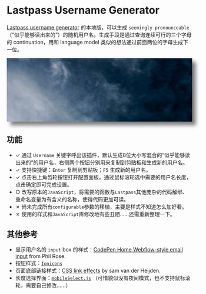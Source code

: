 # Lastpass Username Generator

[Lastpass username generator](https://www.lastpass.com/username-generator) 的本地版，可以生成 `seemingly pronounceable`（“似乎能够读出来的”）的随机用户名。生成手段是通过查询连续可行的三个字母的 continuation，用和 language model 类似的想法通过前面两位的字母生成下一位。

<img src="img/demo.gif" style=" box-shadow: 10px 10px 10px rgba(0,0,0,.5);-moz-box-shadow: 10px 10px 10px rgba(0,0,0,.5);-webkit-box-shadow: 10px 10px 10px rgba(0,0,0,.5);"></img>

## 功能

+ ✓ 通过 `Username` 关键字呼出该插件，默认生成8位大小写混合的“似乎能够读出来的”的用户名，右侧两个按钮分别用来复制到剪贴板和生成新的用户名。
+ ✓ 支持快捷键：`Enter` 复制到剪贴板；`F5` 生成新的用户名。
+ ✓ 点击右上角齿轮按钮打开配置面板，通过鼠标滚轮选中需要的用户名长度，点击确定即可完成设置。
+ ○ 改写原本的`JavaScript`，将需要的函数与`Lastpass`其他庞杂的代码解绑、重命名变量为有含义的名称，使得代码更加可读。
+ ✗ 尚未完成所有`configurable`参数的移植，主要是样式不知道怎么加好看。
+ ✗ 使用的样式和`JavaScript`库修改地有些丑陋……还需重新整理一下。

## 其他参考

+ 显示用户名的 `input` box 的样式：[CodePen Home
Webflow-style email input](https://codepen.io/PRtheRose/pen/BNgEJo) from Phil Rose.
+ 按钮样式：[`Ionicons`](https://code.ionicframework.com)
+ 页面底部链接样式：[CSS link effects](https://codepen.io/samvdh/pen/MmZzyR) by sam van der Heijden.
+ 长度选择界面：[`mobileSelect.js`](https://github.com/onlyhom/mobileSelect.js/) （可惜貌似没有夜间模式，也不支持鼠标滚轮，需要自己修改……）
